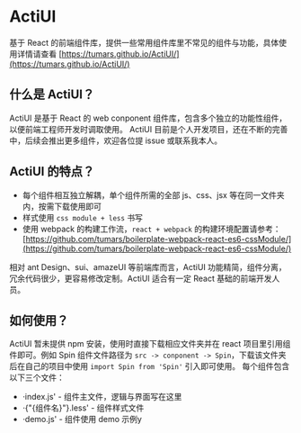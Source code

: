# ActiUI
基于 React 的前端组件库，提供一些常用组件库里不常见的组件与功能，具体使用详情请查看 [https://tumars.github.io/ActiUI/](https://tumars.github.io/ActiUI/)

## 什么是 ActiUI？
ActiUI 是基于 React 的 web conponent 组件库，包含多个独立的功能性组件，以便前端工程师开发时调取使用。
ActiUI 目前是个人开发项目，还在不断的完善中，后续会推出更多组件，欢迎各位提 issue 或联系我本人。

## ActiUI 的特点？

- 每个组件相互独立解耦，单个组件所需的全部 js、css、jsx 等在同一文件夹内，按需下载使用即可
- 样式使用 `css module + less` 书写
- 使用 webpack 的构建工作流，`react + webpack` 的构建环境配置请参考：[https://github.com/tumars/boilerplate-webpack-react-es6-cssModule/](https://github.com/tumars/boilerplate-webpack-react-es6-cssModule/)

相对 ant Design、sui、amazeUI 等前端库而言，ActiUI 功能精简，组件分离，冗余代码很少，更容易修改定制。ActiUI 适合有一定 React 基础的前端开发人员。

## 如何使用？
ActiUI 暂未提供 npm 安装，使用时直接下载相应文件夹并在 react 项目里引用组件即可。例如 Spin 组件文件路径为 `src -> conponent -> Spin`，下载该文件夹后在自己的项目中使用 `import Spin from 'Spin'` 引入即可使用。
每个组件包含以下三个文件：

 - ·index.js'  - 组件主文件，逻辑与界面写在这里
 - ·{"{组件名}"}.less'  - 组件样式文件
 - ·demo.js'  - 组件使用 demo 示例y